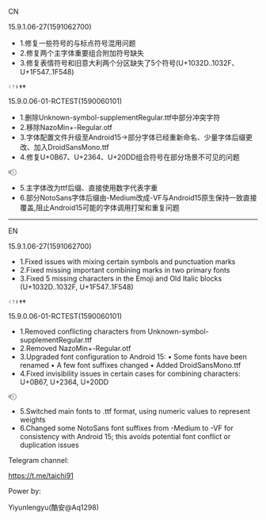 CN
 
15.9.1.06-27(1591062700)
 - 1.修复一些符号的与标点符号混用问题
 - 2.修复两个主字体重要组合附加符号缺失
 - 3.修复表情符号和旧意大利两个分区缺失了5个符号(U+1032D..1032F、U+1F547..1F548)
 ```
 𐌭𐌮𐌯🕇🕈
 ```
 
15.9.0.06-01-RCTEST(1590060101)
 - 1.删除Unknown-symbol-supplementRegular.ttf中部分冲突字符
 - 2.移除NazoMin+-Regular.otf
 - 3.字体配置文件升级至Android15->部分字体已经重新命名、少量字体后缀更改、加入DroidSansMono.ttf
 - 4.修复U+0B67、U+2364、U+20DD组合符号在部分场景不可见的问题
 ```
 ୧⍤⃝
 ```
 - 5.主字体改为ttf后缀、直接使用数字代表字重
 - 6.部分NotoSans字体后缀由-Medium改成-VF与Android15原生保持一致直接覆盖,阻止Android15可能的字体调用打架和重复问题
 
-------
EN
 
15.9.1.06-27(1591062700)
- 1.Fixed issues with mixing certain symbols and punctuation marks
- 2.Fixed missing important combining marks in two primary fonts
- 3.Fixed 5 missing characters in the Emoji and Old Italic blocks (U+1032D..1032F, U+1F547..1F548)
```
𐌭𐌮𐌯🕇🕈
```
 
15.9.0.06-01-RCTEST(1590060101)
 - 1.Removed conflicting characters from Unknown-symbol-supplementRegular.ttf
 - 2.Removed NazoMin+-Regular.otf
 - 3.Upgraded font configuration to Android 15:
      • Some fonts have been renamed
      • A few font suffixes changed
      • Added DroidSansMono.ttf
 - 4.Fixed invisibility issues in certain cases for combining characters:
U+0B67, U+2364, U+20DD
```
୧⍤⃝
```
 - 5.Switched main fonts to .ttf format, using numeric values to represent weights
 - 6.Changed some NotoSans font suffixes from -Medium to -VF for consistency with Android 15;
      this avoids potential font conflict or duplication issues
 

Telegram channel:

https://t.me/taichi91

Power by:

Yiyunlengyu(酷安@Aq1298)